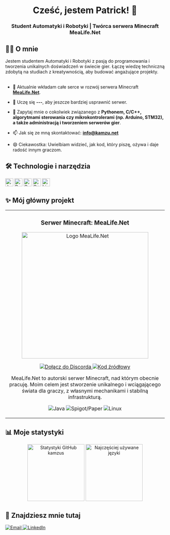 <h1 align="center">
  Cześć, jestem Patrick! 👋
</h1>

<h3 align="center">
  Student Automatyki i Robotyki | Twórca serwera Minecraft MeaLife.Net
</h3>

## 👨‍💻 O mnie

<p align="left">
  Jestem studentem Automatyki i Robotyki z pasją do programowania i tworzenia unikalnych doświadczeń w świecie gier. Łączę wiedzę techniczną zdobytą na studiach z kreatywnością, aby budować angażujące projekty. <br><br>
  
  - 🔭 Aktualnie wkładam całe serce w rozwój serwera Minecraft **<a href="https://github.com/kamzus/MeaLife.Net">MeaLife.Net</a>**.
  
  - 🌱 Uczę się **---**, aby jeszcze bardziej usprawnić serwer.
  
  - 💬 Zapytaj mnie o cokolwiek związanego z **Pythonem, C/C++, algorytmami sterowania czy mikrokontrolerami (np. Arduino, STM32), a także administracją i tworzeniem serwerów gier**.
  
  - 📫 Jak się ze mną skontaktować: **info@kamzu.net**
  
  - 😄 Ciekawostka: Uwielbiam widzieć, jak kod, który piszę, ożywa i daje radość innym graczom.
</p>

## 🛠️ Technologie i narzędzia

<p align="left">
  <img src="https://img.shields.io/badge/Java-ED8B00?style=for-the-badge&logo=openjdk&logoColor=white" alt="Java" height="25"/>
  <img src="https://img.shields.io/badge/Python-3776AB?style=for-the-badge&logo=python&logoColor=white" alt="Python" height="25"/>
  <img src="https://img.shields.io/badge/C-A8B9CC?style=for-the-badge&logo=c&logoColor=black" alt="C" height="25"/>
  <img src="https://img.shields.io/badge/C++-00599C?style=for-the-badge&logo=cplusplus&logoColor=white" alt="C++" height="25"/>
  <img src="https://img.shields.io/badge/Linux-FCC624?style=for-the-badge&logo=linux&logoColor=black" alt="Linux" height="25"/>
</p>

## ✨ Mój główny projekt

<table>
  <tr>
    <td width="100%">
      <h3 align="center">Serwer Minecraft: MeaLife.Net</h3>
      <div align="center">
        <a href="https://github.com/kamzus/MeaLife.Net" target="_blank">
          <img src="https://cdn.discordapp.com/attachments/1076228429093031998/1396014952623374346/MeaLife-01.jpg?ex=687c8bbd&is=687b3a3d&hm=893eabd11d740eb12ec18f9469472483937b5af8e3c348d8b43ae9c55459314c&" width="400" alt="Logo MeaLife.Net">
        </a>
        <p>
          <a href="https://discord.gg/P6ZQ9VsQcg" target="_blank">
            <img src="https://img.shields.io/badge/Dołącz_do_nas-5865F2?style=for-the-badge&logo=discord&logoColor=white" alt="Dołącz do Discorda"/>
          </a>
          <a href="https://github.com/MeaLife" target="_blank">
            <img src="https://img.shields.io/badge/Kod_Źródłowy-181717?style=for-the-badge&logo=github" alt="Kod źródłowy"/>
          </a>
        </p>
        <p>MeaLife.Net to autorski serwer Minecraft, nad którym obecnie pracuję. Moim celem jest stworzenie unikalnego i wciągającego świata dla graczy, z własnymi mechanikami i stabilną infrastrukturą.</p>
        <p align="center">
          <img src="https://img.shields.io/badge/-Java-ED8B00?style=flat-square&logo=openjdk&logoColor=white" alt="Java"/>
          <img src="https://img.shields.io/badge/-Spigot/Paper-E85A09?style=flat-square" alt="Spigot/Paper"/>
          <img src="https://img.shields.io/badge/-Linux-FCC624?style=flat-square&logo=linux&logoColor=black" alt="Linux"/>
        </p>
      </div>
    </td>
  </tr>
</table>

## 📊 Moje statystyki

<p align="center">
  <img height="180em" src="https://github-readme-stats.vercel.app/api?username=kamzus&show_icons=true&locale=pl&theme=dracula" alt="Statystyki GitHub kamzus"/>
  <img height="180em" src="https://github-readme-stats.vercel.app/api/top-langs/?username=kamzus&layout=compact&langs_count=8&theme=dracula&locale=pl" alt="Najczęściej używane języki"/>
</p>

## 🔗 Znajdziesz mnie tutaj

<p align="left">
  <a href="mailto:info@kamzu.net">
    <img src="https://img.shields.io/badge/Napisz_do_mnie-D14836?style=for-the-badge&logo=gmail&logoColor=white" alt="Email"/>
  </a>
  <a href="https://www.linkedin.com/in/[TWÓJ_PROFIL_LINKEDIN]" target="_blank">
    <img src="https://img.shields.io/badge/LinkedIn-0077B5?style=for-the-badge&logo=linkedin&logoColor=white" alt="LinkedIn"/>
  </a>
</p>
